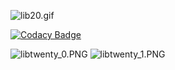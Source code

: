 ![lib20.gif](https://media.discordapp.net/attachments/840636326084870146/907578653402103808/lib20.gif)

[![Codacy Badge](https://api.codacy.com/project/badge/Grade/8d08c5eef9544b86b38bac741d586f7f)](https://app.codacy.com/gh/Z1R343L/libtwenty?utm_source=github.com&utm_medium=referral&utm_content=Z1R343L/libtwenty&utm_campaign=Badge_Grade_Settings)

![libtwenty_0.PNG](https://cdn.discordapp.com/attachments/885295150182576158/907505122215596103/libtwenty_0.PNG)
![libtwenty_1.PNG](https://cdn.discordapp.com/attachments/885295150182576158/907505720721821706/libtwenty_1.PNG)
